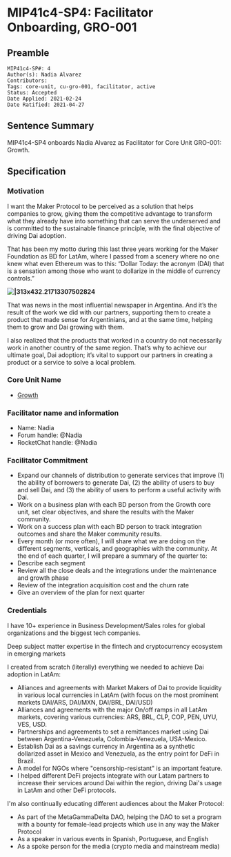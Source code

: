 # MIP41c4-SP4: Facilitator Onboarding, GRO-001

## Preamble

```
MIP41c4-SP#: 4
Author(s): Nadia Alvarez
Contributors:
Tags: core-unit, cu-gro-001, facilitator, active
Status: Accepted
Date Applied: 2021-02-24
Date Ratified: 2021-04-27
```

## Sentence Summary

MIP41c4-SP4 onboards Nadia Alvarez as Facilitator for Core Unit GRO-001: Growth.

## Specification

### Motivation

I want the Maker Protocol to be perceived as a solution that helps companies to grow, giving them the competitive advantage to transform what they already have into something that can serve the underserved and is committed to the sustainable finance principle, with the final objective of driving Dai adoption.

That has been my motto during this last three years working for the Maker Foundation as BD for LatAm, where I passed from a scenery where no one knew what even Ethereum was to this: “Dollar Today: the acronym (DAI) that is a sensation among those who want to dollarize in the middle of currency controls.”

**![|313x432.21713307502824](upload://GYMy7XXa852hZvEvxCjQNn9f8R.jpeg)**

That was news in the most influential newspaper in Argentina. And it’s the result of the work we did with our partners, supporting them to create a product that made sense for Argentinians, and at the same time, helping them to grow and Dai growing with them.

I also realized that the products that worked in a country do not necessarily work in another country of the same region. That’s why to achieve our ultimate goal, Dai adoption; it’s vital to support our partners in creating a product or a service to solve a local problem.

### Core Unit Name

* [Growth](https://forum.makerdao.com/t/mip39c2-sp4-growth-core-unit-gro-001/6715)

### Facilitator name and information

* Name: Nadia
* Forum handle: @Nadia
* RocketChat handle: @Nadia

### Facilitator Commitment

* Expand our channels of distribution to generate services that improve (1) the ability of borrowers to generate Dai, (2) the ability of users to buy and sell Dai, and (3) the ability of users to perform a useful activity with Dai.
* Work on a business plan with each BD person from the Growth core unit, set clear objectives, and share the results with the Maker community.
* Work on a success plan with each BD person to track integration outcomes and share the Maker community results.
* Every month (or more often), I will share what we are doing on the different segments, verticals, and geographies with the community. At the end of each quarter, I will prepare a summary of the quarter to:
* Describe each segment
* Review all the close deals and the integrations under the maintenance and growth phase
* Review of the integration acquisition cost and the churn rate
* Give an overview of the plan for next quarter

### Credentials

I have 10+ experience in Business Development/Sales roles for global organizations and the biggest tech companies.

Deep subject matter expertise in the fintech and cryptocurrency ecosystem in emerging markets

I created from scratch (literally) everything we needed to achieve Dai adoption in LatAm:

* Alliances and agreements with Market Makers of Dai to provide liquidity in various local currencies in LatAm (with focus on the most prominent markets DAI/ARS, DAI/MXN, DAI/BRL, DAI/USD)
* Alliances and agreements with the major On/off ramps in all LatAm markets, covering various currencies: ARS, BRL, CLP, COP, PEN, UYU, VES, USD.
* Partnerships and agreements to set a remittances market using Dai between Argentina-Venezuela, Colombia-Venezuela, USA-Mexico.
* Establish Dai as a savings currency in Argentina as a synthetic dollarized asset in Mexico and Venezuela, as the entry point for DeFi in Brazil.
* A model for NGOs where "censorship-resistant" is an important feature.
* I helped different DeFi projects integrate with our Latam partners to increase their services around Dai within the region, driving Dai's usage in LatAm and other DeFi protocols.

I'm also continually educating different audiences about the Maker Protocol:

* As part of the MetaGammaDelta DAO, helping the DAO to set a program with a bounty for female-lead projects which use in any way the Maker Protocol
* As a speaker in various events in Spanish, Portuguese, and English
* As a spoke person for the media (crypto media and mainstream media)
